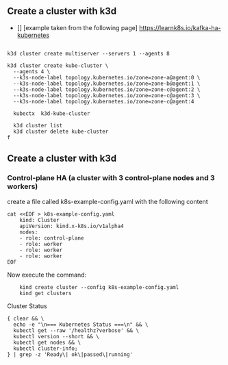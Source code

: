 
## Create a cluster with k3d 


- [] [example taken from the following page] https://learnk8s.io/kafka-ha-kubernetes

```

k3d cluster create multiserver --servers 1 --agents 8

k3d cluster create kube-cluster \
  --agents 4 \
  --k3s-node-label topology.kubernetes.io/zone=zone-a@agent:0 \
  --k3s-node-label topology.kubernetes.io/zone=zone-b@agent:1 \
  --k3s-node-label topology.kubernetes.io/zone=zone-c@agent:2 \
  --k3s-node-label topology.kubernetes.io/zone=zone-c@agent:3 \
  --k3s-node-label topology.kubernetes.io/zone=zone-c@agent:4

  kubectx  k3d-kube-cluster

  k3d cluster list
  k3d cluster delete kube-cluster
f

```


## Create a cluster with k3d 
### Control-plane HA (a cluster with 3 control-plane nodes and 3 workers) 

  create a file called k8s-example-config.yaml with the following content

```
cat <<EOF > k8s-example-config.yaml
    kind: Cluster
    apiVersion: kind.x-k8s.io/v1alpha4
    nodes:
    - role: control-plane
    - role: worker
    - role: worker
    - role: worker
EOF
```

  Now execute the command:

```
    kind create cluster --config k8s-example-config.yaml
    kind get clusters

```

  Cluster Status 

```
{ clear && \
  echo -e "\n=== Kubernetes Status ===\n" && \
  kubectl get --raw '/healthz?verbose' && \
  kubectl version --short && \
  kubectl get nodes && \
  kubectl cluster-info; 
} | grep -z 'Ready\| ok\|passed\|running'

```

